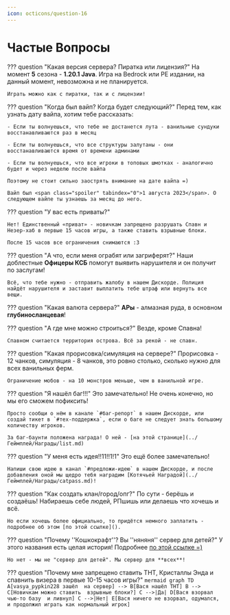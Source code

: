 ```yaml
---
icon: octicons/question-16
---
```


# Частые Вопросы

??? question "Какая версия сервера? Пиратка или лицензия?"
    На момент **5** сезона - **1.20.1 Java**. Игра на Bedrock или PE издании, на данный момент, невозможна и не планируется.

    Играть можно как с пиратки, так и с лицензии!
??? question "Когда был вайп? Когда будет следующий?"
    Перед тем, как узнать дату вайпа, хотим тебе рассказать:
    
    - Если ты волнуешься, что тебе не достанется лута - ванильные сундуки восстанавливаются раз в месяц

    - Если ты волнуешься, что все структуры залутаны - они восстанавливаются время от времени админами

    - Если ты волнуешься, что все игроки в топовых шмотках - аналогично будет и через неделю после вайпа

    Поэтому не стоит сильно заострять внимание на дате вайпа =)

    Вайп был <span class="spoiler" tabindex="0">1 августа 2023</span>. О следующем вайпе ты узнаешь за месяц до него.

??? question "У вас есть приваты?"
    
    Нет! Единственный «приват» - новичкам запрещено разрушать Спавн и Незер-хаб в первые 15 часов игры, а также ставить взрывные блоки.

    После 15 часов все ограничения снимаются :3

??? question "А что, если меня ограбят или загриферят?"
    Наши доблестные **Офицеры КСБ** помогут выявить нарушителя и он получит по заслугам!

    Всё, что тебе нужно - отправить жалобу в нашем Дискорде. Полиция найдёт нарушителя и заставит выплатить тебе штраф или вернуть все вещи.

??? question "Какая валюта сервера?"
    **АРы** - алмазная руда, в основном **глубиносланцевая**!

??? question "А где мне можно строиться?"
    Везде, кроме Спавна!

    Спавном считается территория острова. Всё за рекой - не спавн.

??? question "Какая прорисовка/симуляция на сервере?"
    Прорисовка - 12 чанков, симуляция - 8 чанков, это ровно столько, сколько нужно для всех ванильных ферм.

    Ограничение мобов - на 10 монстров меньше, чем в ванильной игре.

??? question "Я нашёл баг!!!"
    Это замечательно! Не очень конечно, но мы его сможем пофиксить!

    Просто сообщи о нём в канале `#баг-репорт` в нашем Дискорде, или создай тикет в `#тех-поддержка`, если о баге не следует знать большому количеству игроков.

    За баг-баунти положена награда! О ней - [на этой странице](../Геймплей/Награды/list.md)

??? question "У меня есть идея!!11!!1!1"
    Это ещё более замечательно!

    Напиши свою идею в канал `#предложи-идею` в нашем Дискорде, и после добавления оной мы щедро тебя наградим [Котячьей Наградой](../Геймплей/Награды/catpass.md)!

??? question "Как создать клан/город/опг?"
    По сути - берёшь и создаёшь! Набираешь себе людей, РПшишь или делаешь что хочешь и всё.

    Но если хочешь более официально, то придётся немного заплатить - подробнее об этом [по этой ссылке]().

??? question "Почему ''Кошкокрафт''? Вы ''няняня'' сервер для детей?"
    У этого названия есть целая история! Подробнее [по этой ссылке =)](../ИсторияСервера/1season.md)

    Но нет - мы не "сервер для детей". Мы сервер для **всех**!

??? question "Почему мне запрещено ставить ТНТ, Кристаллы Энда и спавнить визера в первые 10-15 часов игры?"
    ``` mermaid
    graph TD
      A[vasya_pypkin228 зашёл 
      на сервер] --> B[Вася нашёл ТНТ]
      B --> C[Новичкам можно ставить 
      взрывные блоки?]
      C -->|Да| D[Вася взорвал чью-то базу 
      и ливнул]
      C -->|Нет| E[Вася ничего не взорвал, одумался, 
      и продолжил играть как нормальный игрок]
    ```
